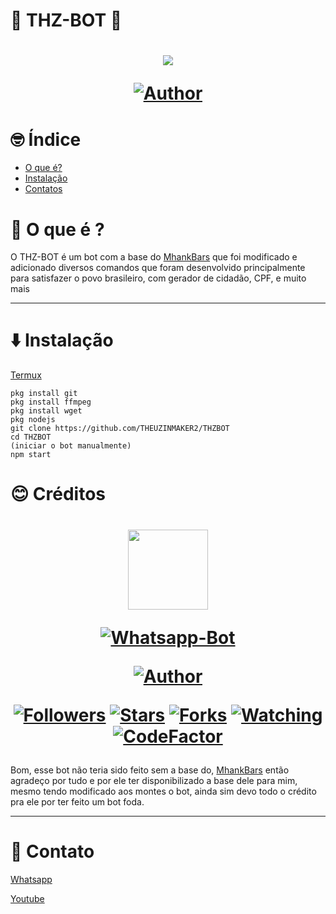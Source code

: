 # 🤖 THZ-BOT 🤖
<h1 align="center">
    <p>
        <img src= "https://imgur.com/a/ZgCs3L1">
    </p>
    <p>
        <a href="https://github.com/THEUZINMAKER2"><img title="Author"    src="https://img.shields.io/badge/Author-theuzinmaker-purple.svg?style=for-the-badge&logo=github"></a>
    </p>
    <p>
    
</h1>

# 🤓 Índice
- [O que é?](#🤔-O-que-é-?)
- [Instalação](#⬇️-Instalação)
- [Contatos](#Contato)

# 🤔 O que é ?

O THZ-BOT é um bot com a base do [MhankBars](https://github.com/MhankBarBar/termux-wabot) que foi modificado e adicionado diversos comandos que foram desenvolvido principalmente para satisfazer o povo brasileiro, com gerador de cidadão, CPF, e muito mais

---


# ⬇️ Instalação

[Termux](https://play.google.com/store/apps/details?id=com.termux&hl=pt_BR&gl=US)

```
pkg install git
pkg install ffmpeg
pkg install wget
pkg nodejs
git clone https://github.com/THEUZINMAKER2/THZBOT
cd THZBOT
(iniciar o bot manualmente)
npm start

```
# 😊 Créditos

<h1>
    <p align="center">
    <img src="https://static.wikia.nocookie.net/kenja-no-mago/images/8/85/Sizilien_von_klode_1.jpg/revision/latest/top-crop/width/300/height/300?cb=20190417164406" width="128" height="128"/>
    </p>
    <p align="center">
    <a href="#"><img title="Whatsapp-Bot" src="https://img.shields.io/badge/Termux Whatsapp Bot-green?colorA=%23ff0000&colorB=%23017e40&style=for-the-badge"></a>
    </p>
    <p align="center">
    <a href="https://github.com/mhankbarbar"><img title="Author" src="https://img.shields.io/badge/Author-mhankbarbar-blue.svg?style=for-the-badge&logo=github"></a>
    </p>
    <p align="center">
    <a href="https://github.com/mhankbarbar/followers"><img title="Followers" src="https://img.shields.io/github/followers/mhankbarbar?color=blue&style=flat-square"></a>
    <a href="https://github.com/mhankbarbar/termux-wabot/stargazers/"><img title="Stars" src="https://img.shields.io/github/stars/mhankbarbar/termux-wabot?color=red&style=flat-square"></a>
    <a href="https://github.com/mhankbarbar/termux-wabot/network/members"><img title="Forks" src="https://img.shields.io/github/forks/mhankbarbar/termux-wabot?color=red&style=flat-square"></a>
    <a href="https://github.com/mhankbarbar/termux-wabot/watchers"><img title="Watching" src="https://img.shields.io/github/watchers/mhankbarbar/termux-wabot?label=Watchers&color=blue&style=flat-square"></a>
    <a href="https://www.codefactor.io/repository/github/mhankbarbar/termux-wabot"><img src="https://www.codefactor.io/repository/github/mhankbarbar/termux-wabot/badge" alt="CodeFactor" /></a>
    </p>
</h1>

Bom, esse bot não teria sido feito sem a base do, [MhankBars](https://github.com/MhankBarBar/termux-wabot) então agradeço por tudo e por ele ter disponibilizado a base dele para mim, mesmo tendo modificado aos montes o bot, ainda sim devo todo o crédito pra ele por ter feito um bot foda.

---

# 🤝 Contato

[Whatsapp](https://wa.me/15136692380)

[Youtube](https://abre.ai/theuzinmaker)


